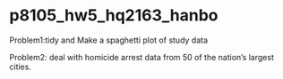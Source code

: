 # p8105_hw5_hq2163_hanbo

Problem1:tidy and Make a spaghetti plot of study data 

Problem2: deal with homicide arrest data from 50 of the nation’s largest cities.